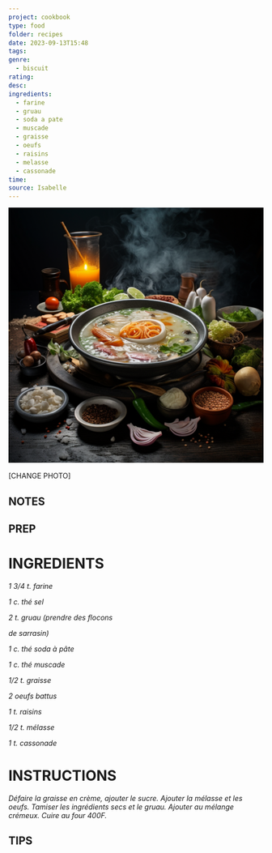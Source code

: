 ```yaml
---
project: cookbook
type: food
folder: recipes
date: 2023-09-13T15:48
tags: 
genre:
  - biscuit
rating: 
desc: 
ingredients:
  - farine
  - gruau
  - soda a pate
  - muscade
  - graisse
  - oeufs
  - raisins
  - melasse
  - cassonade
time: 
source: Isabelle
---
```


![IMAGE](_default.png)


[CHANGE PHOTO]


## NOTES




## PREP


# INGREDIENTS

_1 3/4 t. farine_

_1 c. thé sel_

_2 t. gruau (prendre des flocons_

_de sarrasin)_

_1 c. thé soda à pâte_

_1 c. thé muscade_

_1/2 t. graisse_

_2 oeufs battus_

_1 t. raisins_

_1/2 t. mélasse_

_1 t. cassonade_



# INSTRUCTIONS

_Défaire la graisse en crème, ajouter le sucre._
_Ajouter la mélasse et les oeufs. Tamiser les_
_ingrédients secs et le gruau. Ajouter au mélange_
_crémeux. Cuire au four 400F._



## TIPS



